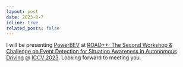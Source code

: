 ```yaml
---
layout: post
date: 2023-8-7
inline: true
related_posts: false
---
```


I will be presenting [PowerBEV](https://wwpaperw.ijcai.org/proceedings/2023/120) at [ROAD++: The Second Workshop & Challenge on Event Detection for Situation Awareness in Autonomous Driving](https://sites.google.com/view/road-plus-plus/home) @ [ICCV 2023](https://iccv2023.thecvf.com/). Looking forward to meeting you.